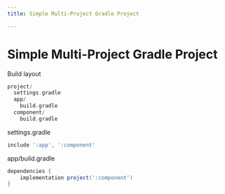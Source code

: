 ```yaml
---
title: Simple Multi-Project Gradle Project

---
```


# Simple Multi-Project Gradle Project

Build layout
```groovy
project/
  settings.gradle
  app/
    build.gradle
  component/
    build.gradle
```

settings.gradle
```groovy
include ':app', ':component'
```

app/build.gradle
```groovy
dependencies {
    implementation project(':component')
}
```